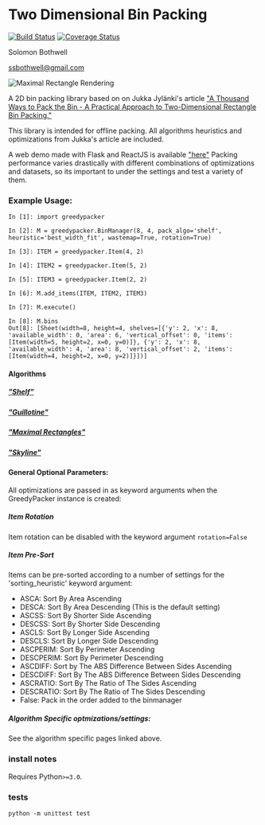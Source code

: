 # Two Dimensional Bin Packing
[![Build Status](https://travis-ci.org/ssbothwell/greedypacker.svg?branch=master)](https://travis-ci.org/ssbothwell/greedypacker)
[![Coverage Status](https://coveralls.io/repos/github/ssbothwell/greedypacker/badge.svg?branch=master)](https://coveralls.io/github/ssbothwell/greedypacker?branch=master)

Solomon Bothwell

ssbothwell@gmail.com

![Maximal Rectangle Rendering](https://raw.githubusercontent.com/ssbothwell/greedypacker/master/static/maximal_rectangleAlgorithm-bottom_leftHeuristic.png)

A 2D bin packing library based on on Jukka Jylänki's article ["A Thousand
Ways to Pack the Bin - A Practical Approach to Two-Dimensional Rectangle Bin
Packing."](http://clb.demon.fi/files/RectangleBinPack.pdf)

This library is intended for offline packing. All algorithms
heuristics and optimizations from Jukka's article are included.

A web demo made with Flask and ReactJS is available ["here"](https://ssbothwell.github.io/greedypacker-react/)
Packing performance varies drastically with different combinations of optimizations and
datasets, so its important to under the settings and test a variety of them.


### Example Usage:
```
In [1]: import greedypacker

In [2]: M = greedypacker.BinManager(8, 4, pack_algo='shelf', heuristic='best_width_fit', wastemap=True, rotation=True)

In [3]: ITEM = greedypacker.Item(4, 2)

In [4]: ITEM2 = greedypacker.Item(5, 2)

In [5]: ITEM3 = greedypacker.Item(2, 2)

In [6]: M.add_items(ITEM, ITEM2, ITEM3)

In [7]: M.execute()

In [8]: M.bins
Out[8]: [Sheet(width=8, height=4, shelves=[{'y': 2, 'x': 8, 'available_width': 0, 'area': 6, 'vertical_offset': 0, 'items': [Item(width=5, height=2, x=0, y=0)]}, {'y': 2, 'x': 8, 'available_width': 4, 'area': 8, 'vertical_offset': 2, 'items': [Item(width=4, height=2, x=0, y=2)]}])]
```

#### Algorithms

##### ["Shelf"](https://github.com/ssbothwell/greedypacker/blob/master/docs/shelf.md)
##### ["Guillotine"](https://github.com/ssbothwell/greedypacker/blob/master/docs/guillotine.md)
##### ["Maximal Rectangles"](https://github.com/ssbothwell/greedypacker/blob/master/docs/maximal_rectangles.md)
##### ["Skyline"](https://github.com/ssbothwell/greedypacker/blob/master/docs/skyline.md)


#### General Optional Parameters:

All optimizations are passed in as keyword arguments when the GreedyPacker
instance is created:

##### Item Rotation
Item rotation can be disabled with the keyword argument `rotation=False`

##### Item Pre-Sort
Items can be pre-sorted according to a number of settings for 
the 'sorting_heuristic' keyword argument:

* ASCA: Sort By Area Ascending
* DESCA: Sort By Area Descending (This is the default setting)
* ASCSS: Sort By Shorter Side Ascending
* DESCSS: Sort By Shorter Side Descending
* ASCLS: Sort By Longer Side Ascending
* DESCLS: Sort By Longer Side Descending
* ASCPERIM: Sort By Perimeter Ascending
* DESCPERIM: Sort By Perimeter Descending
* ASCDIFF: Sort by The ABS Difference Between Sides Ascending
* DESCDIFF: Sort By The ABS Difference Between Sides Descending
* ASCRATIO: Sort By The Ratio of The Sides Ascending
* DESCRATIO: Sort By The Ratio of The Sides Descending
* False: Pack in the order added to the binmanager

##### Algorithm Specific optmizations/settings:
See the algorithm specific pages linked above.

### install notes

Requires Python`>=3.0`. 

### tests

```shell
python -m unittest test
```
